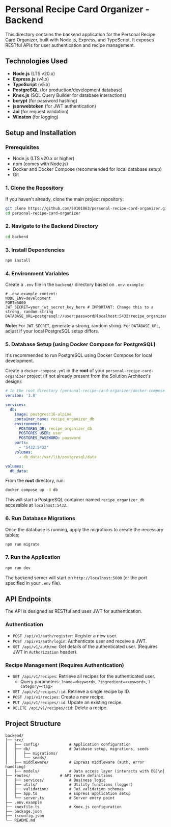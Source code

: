 # Personal Recipe Card Organizer - Backend

This directory contains the backend application for the Personal Recipe Card Organizer, built with Node.js, Express, and TypeScript. It exposes RESTful APIs for user authentication and recipe management.

## Technologies Used

*   **Node.js** (LTS v20.x)
*   **Express.js** (v4.x)
*   **TypeScript** (v5.x)
*   **PostgreSQL** (for production/development database)
*   **Knex.js** (SQL Query Builder for database interactions)
*   **bcrypt** (for password hashing)
*   **jsonwebtoken** (for JWT authentication)
*   **Joi** (for request validation)
*   **Winston** (for logging)

## Setup and Installation

### Prerequisites

*   Node.js (LTS v20.x or higher)
*   npm (comes with Node.js)
*   Docker and Docker Compose (recommended for local database setup)
*   Git

### 1. Clone the Repository

If you haven't already, clone the main project repository:

```bash
git clone https://github.com/50101063/personal-recipe-card-organizer.git
cd personal-recipe-card-organizer
```

### 2. Navigate to the Backend Directory

```bash
cd backend
```

### 3. Install Dependencies

```bash
npm install
```

### 4. Environment Variables

Create a `.env` file in the `backend/` directory based on `.env.example`:

```dotenv
# .env.example content:
NODE_ENV=development
PORT=5000
JWT_SECRET=your_jwt_secret_key_here # IMPORTANT: Change this to a strong, random string
DATABASE_URL=postgresql://user:password@localhost:5432/recipe_organizer_db
```

**Note:** For `JWT_SECRET`, generate a strong, random string. For `DATABASE_URL`, adjust if your local PostgreSQL setup differs.

### 5. Database Setup (using Docker Compose for PostgreSQL)

It's recommended to run PostgreSQL using Docker Compose for local development.

Create a `docker-compose.yml` in the **root** of your `personal-recipe-card-organizer` project (if not already present from the Solution Architect's design):

```yaml
# In the root directory (personal-recipe-card-organizer/docker-compose.yml)
version: '3.8'

services:
  db:
    image: postgres:16-alpine
    container_name: recipe_organizer_db
    environment:
      POSTGRES_DB: recipe_organizer_db
      POSTGRES_USER: user
      POSTGRES_PASSWORD: password
    ports:
      - "5432:5432"
    volumes:
      - db_data:/var/lib/postgresql/data

volumes:
  db_data:
```

From the **root** directory, run:

```bash
docker compose up -d db
```

This will start a PostgreSQL container named `recipe_organizer_db` accessible at `localhost:5432`.

### 6. Run Database Migrations

Once the database is running, apply the migrations to create the necessary tables:

```bash
npm run migrate
```

### 7. Run the Application

```bash
npm run dev
```

The backend server will start on `http://localhost:5000` (or the port specified in your `.env` file).

## API Endpoints

The API is designed as RESTful and uses JWT for authentication.

### Authentication

*   `POST /api/v1/auth/register`: Register a new user.
*   `POST /api/v1/auth/login`: Authenticate user and receive a JWT.
*   `GET /api/v1/auth/me`: Get details of the authenticated user. (Requires JWT in `Authorization` header).

### Recipe Management (Requires Authentication)

*   `GET /api/v1/recipes`: Retrieve all recipes for the authenticated user.
    *   Query parameters: `?name=<keyword>`, `?ingredient=<keyword>`, `?category=<tag>`
*   `GET /api/v1/recipes/:id`: Retrieve a single recipe by ID.
*   `POST /api/v1/recipes`: Create a new recipe.
*   `PUT /api/v1/recipes/:id`: Update an existing recipe.
*   `DELETE /api/v1/recipes/:id`: Delete a recipe.

## Project Structure

```
backend/
├── src/
│   ├── config/             # Application configuration
│   ├── db/                 # Database setup, migrations, seeds
│   │   ├── migrations/
│   │   └── seeds/
│   ├── middleware/         # Express middleware (auth, error handling)
│   ├── models/             # Data access layer (interacts with DB)\n│   ├── routes/             # API route definitions
│   ├── services/           # Business logic
│   ├── utils/              # Utility functions (logger)
│   ├── validation/         # Joi validation schemas
│   ├── app.ts              # Express application setup
│   └── server.ts           # Server entry point
├── .env.example
├── knexfile.ts             # Knex.js configuration
├── package.json
├── tsconfig.json
└── README.md
```

